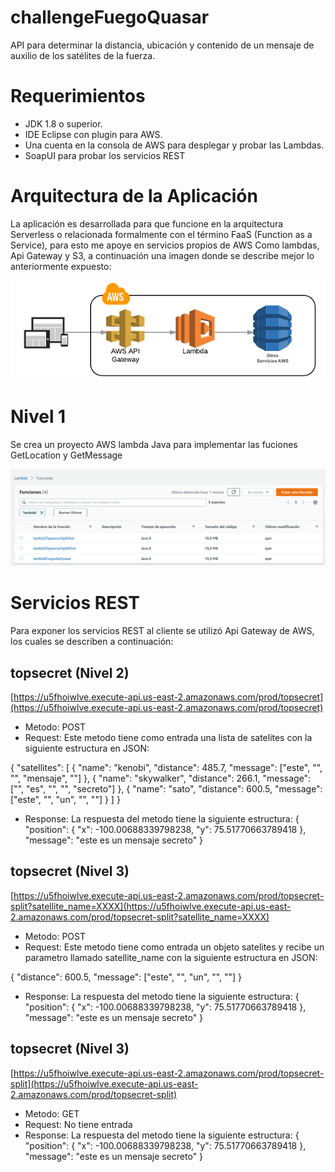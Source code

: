 # challengeFuegoQuasar

API para determinar la distancia, ubicación y contenido de un mensaje de auxilio de los satélites de la fuerza.

# Requerimientos

- JDK 1.8 o superior.
- IDE Eclipse con plugin para AWS.
- Una cuenta en la consola de AWS para desplegar y probar las Lambdas.
- SoapUI para probar los servicios REST

# Arquitectura de la Aplicación

La aplicación es desarrollada para que funcione en la arquitectura Serverless  o  relacionada  formalmente con el término FaaS (Function as a Service), para esto me apoye en servicios propios de AWS Como lambdas, Api Gateway y S3, a continuación una imagen donde se describe mejor lo anteriormente expuesto: 

![Arquitectura Meli](https://github.com/JorgeTamara22/challengeFuegoQuasar/blob/master/post2.png)

# Nivel 1

Se crea un proyecto AWS lambda Java para implementar las fuciones GetLocation y GetMessage

![Arquitectura Meli](https://github.com/JorgeTamara22/challengeFuegoQuasar/blob/master/lambdas.png)

# Servicios REST

Para exponer los servicios REST al cliente se utilizó Api Gateway de AWS, los cuales se describen a continuación:

## topsecret (Nivel 2)
[https://u5fhoiwlve.execute-api.us-east-2.amazonaws.com/prod/topsecret](https://u5fhoiwlve.execute-api.us-east-2.amazonaws.com/prod/topsecret)

- Metodo: POST
- Request: Este metodo tiene como entrada una lista de satelites con la siguiente estructura en JSON:

{ "satellites": [ { "name": "kenobi", "distance": 485.7, "message": ["este", "", "", "mensaje", ""] }, { "name": "skywalker", "distance": 266.1, "message": ["", "es", "", "", "secreto"] }, { "name": "sato", "distance": 600.5, "message": ["este", "", "un", "", ""] } ] }

- Response: La respuesta del metodo tiene la siguiente estructura:
{
   "position":    {
      "x": -100.00688339798238,
      "y": 75.51770663789418
   },
   "message": "este es un mensaje secreto"
}

## topsecret (Nivel 3)
[https://u5fhoiwlve.execute-api.us-east-2.amazonaws.com/prod/topsecret-split?satellite_name=XXXX](https://u5fhoiwlve.execute-api.us-east-2.amazonaws.com/prod/topsecret-split?satellite_name=XXXX)
- Metodo: POST
- Request: Este metodo tiene como entrada un objeto satelites y recibe un parametro llamado satellite_name con la siguiente estructura en JSON:
 
{ "distance": 600.5, "message": ["este", "", "un", "", ""] }

- Response: La respuesta del metodo tiene la siguiente estructura:
{
   "position":    {
      "x": -100.00688339798238,
      "y": 75.51770663789418
   },
   "message": "este es un mensaje secreto"
}

## topsecret (Nivel 3)
[https://u5fhoiwlve.execute-api.us-east-2.amazonaws.com/prod/topsecret-split](https://u5fhoiwlve.execute-api.us-east-2.amazonaws.com/prod/topsecret-split)
- Metodo: GET
- Request: No tiene entrada
- Response: La respuesta del metodo tiene la siguiente estructura:
{
   "position":    {
      "x": -100.00688339798238,
      "y": 75.51770663789418
   },
   "message": "este es un mensaje secreto"
}
